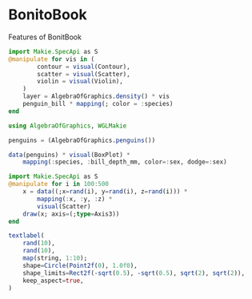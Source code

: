 # BonitoBook

Features of BonitBook

```julia
import Makie.SpecApi as S
@manipulate for vis in (
        contour = visual(Contour),
        scatter = visual(Scatter),
        violin = visual(Violin),
    )
    layer = AlgebraOfGraphics.density() * vis
    penguin_bill * mapping(; color = :species)
end
```

```julia true false true false
using AlgebraOfGraphics, WGLMakie

penguins = (AlgebraOfGraphics.penguins())

data(penguins) * visual(BoxPlot) *
    mapping(:species, :bill_depth_mm, color=:sex, dodge=:sex) 
```
```julia true false true false
import Makie.SpecApi as S
@manipulate for i in 100:500
    x = data((;x=rand(i), y=rand(i), z=rand(i))) * 
        mapping(:x, :y, :z) * 
        visual(Scatter)
    draw(x; axis=(;type=Axis3))
end
```
```julia true false true false
textlabel(
    rand(10),
    rand(10),
    map(string, 1:10);
    shape=Circle(Point2f(0), 1.0f0),
    shape_limits=Rect2f(-sqrt(0.5), -sqrt(0.5), sqrt(2), sqrt(2)),
    keep_aspect=true,
)
```
```julia true true true false

```
